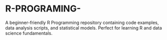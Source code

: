 # R-PROGRAMING-
A beginner-friendly R Programming repository containing code examples, data analysis scripts, and statistical models. Perfect for learning R and data science fundamentals.
